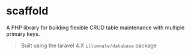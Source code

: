 scaffold
========

A PHP library for building flexible CRUD table maintenance with multiple primary keys.

 > Built using the laravel 4.X `illumnate/database` package
